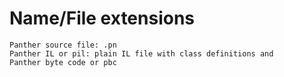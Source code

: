 

# Name/File extensions

    Panther source file: .pn
    Panther IL or pil: plain IL file with class definitions and
    Panther byte code or pbc
    
